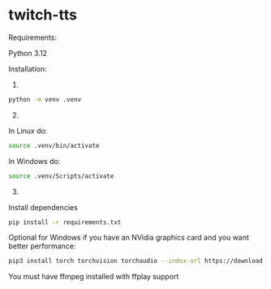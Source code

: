 # twitch-tts

Requirements:

Python 3.12

Installation:

1.

```bash
python -m venv .venv
```

2.

In Linux do:

```bash
source .venv/bin/activate
```

In Windows do:

```bash
source .venv/Scripts/activate
```

3.

Install dependencies

```bash
pip install -r requirements.txt
```

Optional for Windows if you have an NVidia graphics card and you want better
performance:

```bash
pip3 install torch torchvision torchaudio --index-url https://download.pytorch.org/whl/cu124
```

You must have ffmpeg installed with ffplay support